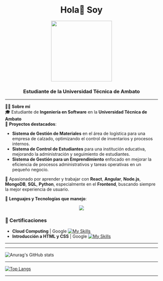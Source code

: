 <div id="header" align="center">
    <h1 align="center">Hola👋 Soy</h1>
    <img src="https://i.postimg.cc/pVZBhvmw/logo.png" width="200">
    <h3 align="center">Estudiante de la Universidad Técnica de Ambato</h3>
</div>

---
👨‍💻 **Sobre mí**  
🎓 Estudiante de **Ingeniería en Software** en la **Universidad Técnica de Ambato**  
🔧 **Proyectos destacados**:  
- **Sistema de Gestión de Materiales** en el área de logística para una empresa de calzado, optimizando el control de inventarios y procesos internos.  
- **Sistema de Control de Estudiantes** para una institución educativa, mejorando la administración y seguimiento de estudiantes.  
- **Sistema de Gestión para un Emprendimiento** enfocado en mejorar la eficiencia de procesos administrativos y tareas operativas en un pequeño negocio.  

🌱 Apasionado por aprender y trabajar con **React**, **Angular**, **Node.js**, **MongoDB**, **SQL**, **Python**, especialmente en el **Frontend**, buscando siempre la mejor experiencia de usuario.  

📲 **Lenguajes y Tecnologías que manejo**:  

<p align="center">
  <a href="https://skillicons.dev">
    <img src="https://skillicons.dev/icons?i=js,react,nodejs,html,css,mongodb,python,figma" />
  </a>
</p>

### 📝 Certificaciones  
- **Cloud Computing** | Google  [![My Skills](https://skillicons.dev/icons?i=google)](https://skillicons.dev)
- **Introducción a HTML y CSS** | Google  [![My Skills](https://skillicons.dev/icons?i=google)](https://skillicons.dev)


--- 

---

![Anurag's GitHub stats](https://github-readme-stats.vercel.app/api?username=AndresT1710&theme=chartreuse-dark_icons=true)

---

[![Top Langs](https://github-readme-stats.vercel.app/api/top-langs/?username=AndresT1710&layout=donut-vertical)](https://github.com/anuraghazra/github-readme-stats)

---
